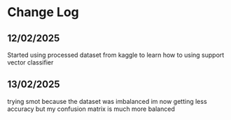 # Change Log

## 12/02/2025

Started using processed dataset from kaggle to learn how to using support vector classifier

## 13/02/2025

trying smot because the dataset was imbalanced
im now getting less accuracy but my confusion matrix is much more balanced


